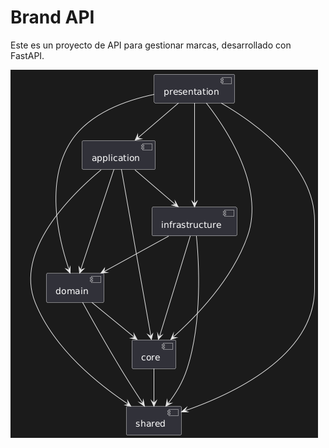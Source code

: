 # Brand API

Este es un proyecto de API para gestionar marcas, desarrollado con FastAPI.

![Diagrama de Arquitectura](archi.png)